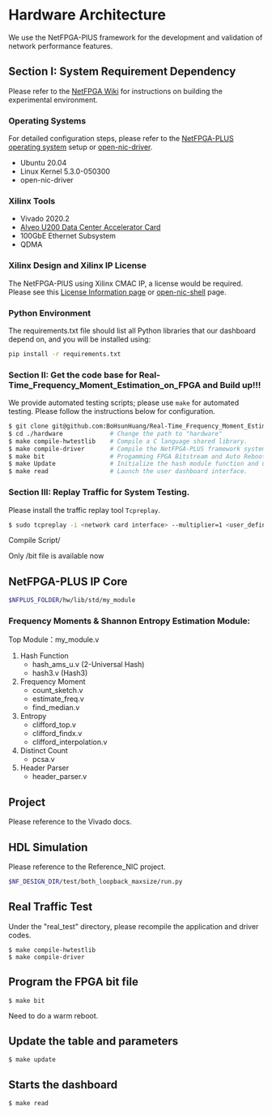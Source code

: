 # **Hardware Architecture**
We use the NetFPGA-PlUS framework for the development and validation of network performance features.

## **Section I: System Requirement Dependency**
Please refer to the [NetFPGA Wiki](<https://github.com/NetFPGA/NetFPGA-PLUS/wiki/Reference-Operating-System-Setup-Guide>) for instructions on building the experimental environment.
### Operating Systems
For detailed configuration steps, please refer to the [NetFPGA-PLUS operating system](<https://github.com/NetFPGA/NetFPGA-PLUS/wiki/Reference-Operating-System-Setup-Guide>) setup or [open-nic-driver](<https://github.com/Xilinx/open-nic-driver> "Title").
* Ubuntu 20.04 
* Linux Kernel 5.3.0-050300
* open-nic-driver

### Xilinx Tools
* Vivado 2020.2
* [Alveo U200 Data Center Accelerator Card](<https://www.xilinx.com/products/boards-and-kits/alveo/u200.html> "Title")
* 100GbE Ethernet Subsystem
* QDMA

### Xilinx Design and Xilinx IP License
The NetFPGA-PlUS using Xilinx CMAC IP, a license would be required. Please see this [License Information page](<https://www.xilinx.com/products/intellectual-property/cmac_usplus.html> "Title") or [open-nic-shell](<https://github.com/Xilinx/open-nic-shell> "Title") page.

### Python Environment
The requirements.txt file should list all Python libraries that our dashboard depend on, and you will be installed using:

``` bash
pip install -r requirements.txt
```

### Section II: Get the code base for Real-Time_Frequency_Moment_Estimation_on_FPGA and Build up!!!
We provide automated testing scripts; please use `make` for automated testing. Please follow the instructions below for configuration.

```bash
$ git clone git@github.com:BoHsunHuang/Real-Time_Frequency_Moment_Estimation_on_FPGA.git    # Change the path to "hardware"
$ cd ./hardware             # Change the path to "hardware"
$ make compile-hwtestlib    # Compile a C language shared library.
$ make compile-driver       # Compile the NetFPGA-PLUS framework system driver.
$ make bit                  # Progamming FPGA Bitstream and Auto Reboot
$ make Update               # Initialize the hash module function and update the table data.
$ make read                 # Launch the user dashboard interface.
```

### Section III: Replay Traffic for System Testing.

Please install the traffic replay tool `Tcpreplay`.
```bash
$ sudo tcpreplay -i <network card interface> --multiplier=1 <user_define>.pcap    # Replay the traffic using tcpreplay.
```


Compile Script/

Only /bit file is available now

## NetFPGA-PLUS IP Core 
```sh
$NFPLUS_FOLDER/hw/lib/std/my_module
```
### Frequency Moments & Shannon Entropy Estimation Module:
Top Module：my_module.v
1. Hash Function
    * hash_ams_u.v (2-Universal Hash)
    * hash3.v (Hash3)
2. Frequency Moment
    * count_sketch.v
    * estimate_freq.v
    * find_median.v
3. Entropy
    * clifford_top.v
    * clifford_findx.v
    * clifford_interpolation.v
4. Distinct Count
    * pcsa.v
5. Header Parser
    * header_parser.v


## Project
Please reference to the Vivado docs.

## HDL Simulation
Please reference to the Reference_NIC project.
```sh
$NF_DESIGN_DIR/test/both_loopback_maxsize/run.py
```

## Real Traffic Test
Under the "real_test" directory, please recompile the application and driver codes.

```shell
$ make compile-hwtestlib
$ make compile-driver
```
## Program the FPGA bit file
```shell
$ make bit
```
Need to do a warm reboot.

## Update the table and parameters
```shell
$ make update
```
## Starts the dashboard 
```shell
$ make read
```
